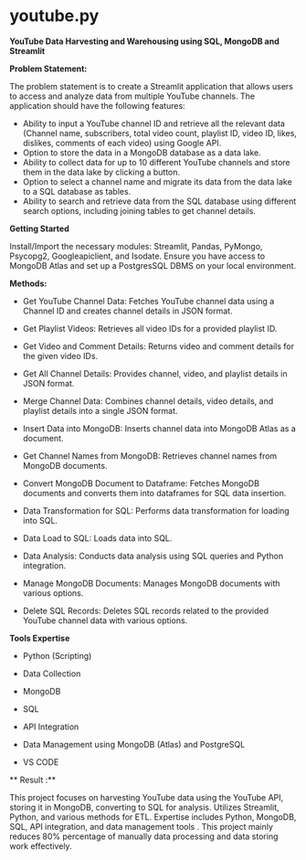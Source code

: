 # youtube.py

**YouTube Data Harvesting and Warehousing using SQL, MongoDB and Streamlit**


**Problem Statement:**

The problem statement is to create a Streamlit application that allows users to access and analyze data from multiple YouTube channels. The application should have the following features:
 * Ability to input a YouTube channel ID and retrieve all the relevant data (Channel name, subscribers, total video count, playlist ID, video ID, likes, dislikes, comments of each video) using Google API.
* Option to store the data in a MongoDB database as a data lake.
* Ability to collect data for up to 10 different YouTube channels and store them in the data lake by clicking a button.
* Option to select a channel name and migrate its data from the data lake to a SQL database as tables. 
* Ability to search and retrieve data from the SQL database using different search options, including joining tables to get channel details.


**Getting Started**

Install/Import the necessary modules: Streamlit, Pandas, PyMongo, Psycopg2, Googleapiclient, and Isodate.
Ensure you have access to MongoDB Atlas and set up a PostgresSQL DBMS on your local environment.

**Methods:**


 * Get YouTube Channel Data: Fetches YouTube channel data using a Channel ID and creates channel details in JSON format.

* Get Playlist Videos: Retrieves all video IDs for a provided playlist ID.

* Get Video and Comment Details: Returns video and comment details for the given video IDs.

* Get All Channel Details: Provides channel, video, and playlist details in JSON format.

* Merge Channel Data: Combines channel details, video details, and playlist details into a single JSON format.

* Insert Data into MongoDB: Inserts channel data into MongoDB Atlas as a document.

* Get Channel Names from MongoDB: Retrieves channel names from MongoDB documents.

* Convert MongoDB Document to Dataframe: Fetches MongoDB documents and converts them into dataframes for SQL data insertion.

* Data Transformation for SQL: Performs data transformation for loading into SQL.

* Data Load to SQL: Loads data into SQL.

* Data Analysis: Conducts data analysis using SQL queries and Python integration.

* Manage MongoDB Documents: Manages MongoDB documents with various options.

* Delete SQL Records: Deletes SQL records related to the provided YouTube channel data with various options.


**Tools Expertise**


* Python (Scripting)

* Data Collection

* MongoDB

* SQL

* API Integration

* Data Management using MongoDB (Atlas) and PostgreSQL

* VS CODE

 
** Result :**


This project focuses on harvesting YouTube data using the YouTube API, storing it in MongoDB, converting to SQL for analysis. Utilizes Streamlit, Python, and various methods for ETL. Expertise includes Python, MongoDB, SQL, API integration, and data management tools . This project mainly reduces 80% percentage of manually data processing and data storing work effectively.
